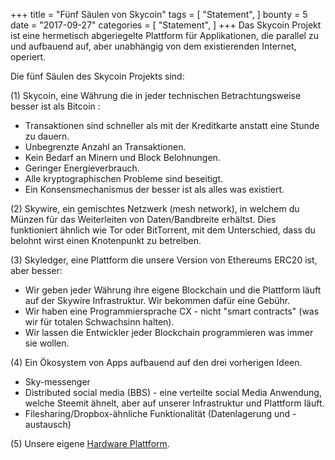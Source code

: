 +++
title = "Fünf Säulen von Skycoin"
tags = [
    "Statement",
]
bounty = 5
date = "2017-09-27"
categories = [
    "Statement",
]
+++
Das Skycoin Projekt ist eine hermetisch abgeriegelte Plattform für Applikationen, die parallel zu und aufbauend auf, aber unabhängig von dem existierenden Internet, operiert. 

Die fünf Säulen des Skycoin Projekts sind:

(1) Skycoin, eine Währung die in jeder technischen Betrachtungsweise besser ist als Bitcoin : 

- Transaktionen sind schneller als mit der Kreditkarte anstatt eine Stunde zu dauern.
- Unbegrenzte Anzahl an Transaktionen.
- Kein Bedarf an Minern und Block Belohnungen. 
- Geringer Energieverbrauch.
- Alle kryptographischen Probleme sind beseitigt.
- Ein Konsensmechanismus der besser ist als alles was existiert.

(2) Skywire, ein gemischtes Netzwerk (mesh network), in welchem du Münzen für das Weiterleiten von Daten/Bandbreite erhältst. Dies funktioniert ähnlich wie Tor oder BitTorrent, mit dem Unterschied, dass du belohnt wirst einen Knotenpunkt zu betreiben. 

(3) Skyledger, eine Plattform die unsere Version von Ethereums ERC20 ist, aber besser:

- Wir geben jeder Währung ihre eigene Blockchain und die Plattform läuft auf der Skywire Infrastruktur. Wir bekommen dafür eine Gebühr. 
- Wir haben eine Programmiersprache CX - nicht "smart contracts" (was wir für totalen Schwachsinn halten).
- Wir lassen die Entwickler jeder Blockchain programmieren was immer sie wollen. 

(4) Ein Ökosystem von Apps aufbauend auf den drei vorherigen Ideen.

- Sky-messenger
- Distributed social media (BBS) - eine verteilte social Media Anwendung, welche Steemit ähnelt, aber auf unserer Infrastruktur und Plattform läuft.
- Filesharing/Dropbox-ähnliche Funktionalität (Datenlagerung und -austausch)

(5) Unsere eigene [Hardware Plattform](/statement/skywire-miner-hardware-for-the-next-internet/).
